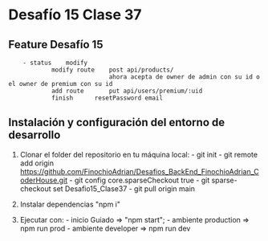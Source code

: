 # Desafío 15 Clase 37

## Feature Desafío 15

        - status    modify
                modify route    post api/products/
                                ahora acepta de owner de admin con su id o el owner de premium con su id
                add route       put api/users/premium/:uid
                finish      resetPassword email

## Instalación y configuración del entorno de desarrollo

1. Clonar el folder del repositorio en tu máquina local:
        - git init
        - git remote add origin <https://github.com/FinochioAdrian/Desafios_BackEnd_FinochioAdrian_CoderHouse.git>
        - git config core.sparseCheckout true
        - git sparse-checkout set Desafio15_Clase37
        - git pull origin main

2. Instalar dependencias "npm i"

3. Ejecutar con:
        - inicio Guiado => "npm start";
        - ambiente production => npm run prod
        - ambiente developer => npm run dev
